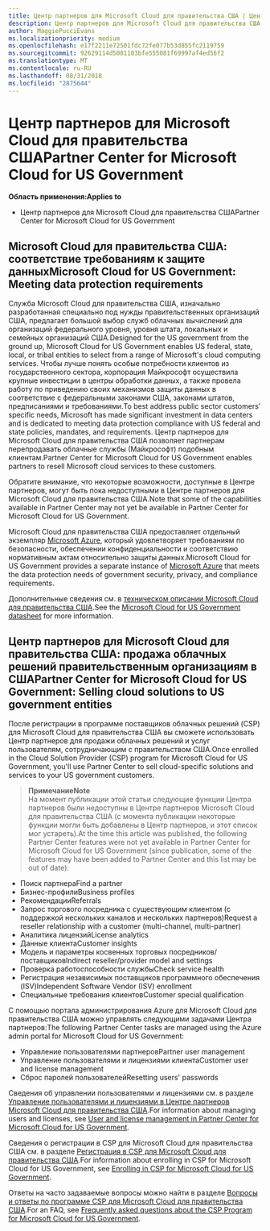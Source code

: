 ```yaml
---
title: Центр партнеров для Microsoft Cloud для правительства США | Центр партнеров для Microsoft Cloud для правительства США
description: Центр партнеров для Microsoft Cloud для правительства США — это деловой портал для партнеров корпорации Майкрософт, которые желают предложить облачные решения Microsoft Cloud своим клиентам, сотрудничающим с правительственными учреждениями в США.
author: MaggiePucciEvans
ms.localizationpriority: medium
ms.openlocfilehash: e17f2211e72501fdc72fe077b53d855fc2119759
ms.sourcegitcommit: 92629114d5081103bfe555081f69997af4ed56f2
ms.translationtype: MT
ms.contentlocale: ru-RU
ms.lasthandoff: 08/31/2018
ms.locfileid: "2875644"
---
```

# <a name="partner-center-for-microsoft-cloud-for-us-government"></a><span data-ttu-id="35794-103">Центр партнеров для Microsoft Cloud для правительства США</span><span class="sxs-lookup"><span data-stu-id="35794-103">Partner Center for Microsoft Cloud for US Government</span></span>

**<span data-ttu-id="35794-104">Область применения:</span><span class="sxs-lookup"><span data-stu-id="35794-104">Applies to</span></span>**

-  <span data-ttu-id="35794-105">Центр партнеров для Microsoft Cloud для правительства США</span><span class="sxs-lookup"><span data-stu-id="35794-105">Partner Center for Microsoft Cloud for US Government</span></span>

## <a name="microsoft-cloud-for-us-government-meeting-data-protection-requirements"></a><span data-ttu-id="35794-106">Microsoft Cloud для правительства США: соответствие требованиям к защите данных</span><span class="sxs-lookup"><span data-stu-id="35794-106">Microsoft Cloud for US Government: Meeting data protection requirements</span></span> 

<span data-ttu-id="35794-107">Служба Microsoft Cloud для правительства США, изначально разработанная специально под нужды правительственных организаций США, предлагает большой выбор служб облачных вычислений для организаций федерального уровня, уровня штата, локальных и семейных организаций США.</span><span class="sxs-lookup"><span data-stu-id="35794-107">Designed for the US government from the ground up, Microsoft Cloud for US Government enables US federal, state, local, or tribal entities to select from a range of Microsoft's cloud computing services.</span></span> <span data-ttu-id="35794-108">Чтобы лучше понять особые потребности клиентов из государственного сектора, корпорация Майкрософт осуществила крупные инвестиции в центры обработки данных, а также провела работу по приведению своих механизмов защиты данных в соответствие с федеральными законами США, законами штатов, предписаниями и требованиями.</span><span class="sxs-lookup"><span data-stu-id="35794-108">To best address public sector customers’ specific needs, Microsoft has made significant investment in data centers and is dedicated to meeting data protection compliance with US federal and state policies, mandates, and requirements.</span></span> <span data-ttu-id="35794-109">Центр партнеров для Microsoft Cloud для правительства США позволяет партнерам перепродавать облачные службы (Майкрософт) подобным клиентам.</span><span class="sxs-lookup"><span data-stu-id="35794-109">Partner Center for Microsoft Cloud for US Government enables partners to resell Microsoft cloud services to these customers.</span></span>

<span data-ttu-id="35794-110">Обратите внимание, что некоторые возможности, доступные в Центре партнеров, могут быть пока недоступными в Центре партнеров для Microsoft Cloud для правительства США.</span><span class="sxs-lookup"><span data-stu-id="35794-110">Note that some of the capabilities available in Partner Center may not yet be available in Partner Center for Microsoft Cloud for US Government.</span></span>

<span data-ttu-id="35794-111">Microsoft Cloud для правительства США предоставляет отдельный экземпляр [Microsoft Azure](https://azure.microsoft.com/en-us/overview/clouds/government/), который удовлетворяет требованиям по безопасности, обеспечении конфиденциальности и соответствию нормативным актам относительно защиты данных.</span><span class="sxs-lookup"><span data-stu-id="35794-111">Microsoft Cloud for US Government provides a separate instance of [Microsoft Azure](https://azure.microsoft.com/en-us/overview/clouds/government/) that meets the data protection needs of government security, privacy, and compliance requirements.</span></span> 

<span data-ttu-id="35794-112">Дополнительные сведения см. в [техническом описании Microsoft Cloud для правительства США](http://download.microsoft.com/download/C/9/C/C9CA3002-DFC4-4ADA-841F-DF42AEC042FB/Microsoft_Azure_Government_Datasheet_EN_US.PDF).</span><span class="sxs-lookup"><span data-stu-id="35794-112">See the [Microsoft Cloud for US Government datasheet](http://download.microsoft.com/download/C/9/C/C9CA3002-DFC4-4ADA-841F-DF42AEC042FB/Microsoft_Azure_Government_Datasheet_EN_US.PDF) for more information.</span></span>

## <a name="partner-center-for-microsoft-cloud-for-us-government-selling-cloud-solutions-to-us-government-entities"></a><span data-ttu-id="35794-113">Центр партнеров для Microsoft Cloud для правительства США: продажа облачных решений правительственным организациям в США</span><span class="sxs-lookup"><span data-stu-id="35794-113">Partner Center for Microsoft Cloud for US Government: Selling cloud solutions to US government entities</span></span>

<span data-ttu-id="35794-114">После регистрации в программе поставщиков облачных решений (CSP) для Microsoft Cloud для правительства США вы сможете использовать Центр партнеров для продажи облачных решений и услуг пользователям, сотрудничающим с правительством США.</span><span class="sxs-lookup"><span data-stu-id="35794-114">Once enrolled in the Cloud Solution Provider (CSP) program for Microsoft Cloud for US Government, you'll use Partner Center to sell cloud-specific solutions and services to your US government customers.</span></span> 

>**<span data-ttu-id="35794-115">Примечание</span><span class="sxs-lookup"><span data-stu-id="35794-115">Note</span></span>**<br>
<span data-ttu-id="35794-116">На момент публикации этой статьи следующие функции Центра партнеров были недоступны в Центре партнеров Microsoft Cloud для правительства США (с момента публикации некоторые функции могли быть добавлены в Центр партнеров, и этот список мог устареть).</span><span class="sxs-lookup"><span data-stu-id="35794-116">At the time this article was published, the following Partner Center features were not yet available in Partner Center for Microsoft Cloud for US Government (since publication, some of the features may have been added to Partner Center and this list may be out of date):</span></span>

- <span data-ttu-id="35794-117">Поиск партнера</span><span class="sxs-lookup"><span data-stu-id="35794-117">Find a partner</span></span>
- <span data-ttu-id="35794-118">Бизнес-профили</span><span class="sxs-lookup"><span data-stu-id="35794-118">Business profiles</span></span>
- <span data-ttu-id="35794-119">Рекомендации</span><span class="sxs-lookup"><span data-stu-id="35794-119">Referrals</span></span>
- <span data-ttu-id="35794-120">Запрос торгового посредника с существующим клиентом (с поддержкой нескольких каналов и нескольких партнеров)</span><span class="sxs-lookup"><span data-stu-id="35794-120">Request a reseller relationship with a customer (multi-channel, multi-partner)</span></span>
- <span data-ttu-id="35794-121">Аналитика лицензий</span><span class="sxs-lookup"><span data-stu-id="35794-121">License analytics</span></span>
- <span data-ttu-id="35794-122">Данные клиента</span><span class="sxs-lookup"><span data-stu-id="35794-122">Customer insights</span></span>
- <span data-ttu-id="35794-123">Модель и параметры косвенных торговых посредников/поставщиков</span><span class="sxs-lookup"><span data-stu-id="35794-123">Indirect reseller/provider model and settings</span></span>
- <span data-ttu-id="35794-124">Проверка работоспособности службы</span><span class="sxs-lookup"><span data-stu-id="35794-124">Check service health</span></span>
- <span data-ttu-id="35794-125">Регистрация независимых поставщиков программного обеспечения (ISV)</span><span class="sxs-lookup"><span data-stu-id="35794-125">Independent Software Vendor (ISV) enrollment</span></span>
- <span data-ttu-id="35794-126">Специальные требования клиентов</span><span class="sxs-lookup"><span data-stu-id="35794-126">Customer special qualification</span></span>

<span data-ttu-id="35794-127">С помощью портала администрирования Azure для Microsoft Cloud для правительства США можно управлять следующими задачами Центра партнеров:</span><span class="sxs-lookup"><span data-stu-id="35794-127">The following Partner Center tasks are managed using the Azure admin portal for Microsoft Cloud for US Government:</span></span> 

-   <span data-ttu-id="35794-128">Управление пользователями партнеров</span><span class="sxs-lookup"><span data-stu-id="35794-128">Partner user management</span></span>
-   <span data-ttu-id="35794-129">Управление пользователями и лицензиями клиента</span><span class="sxs-lookup"><span data-stu-id="35794-129">Customer user and license management</span></span>
-   <span data-ttu-id="35794-130">Сброс паролей пользователей</span><span class="sxs-lookup"><span data-stu-id="35794-130">Resetting users' passwords</span></span>

<span data-ttu-id="35794-131">Сведения об управлении пользователями и лицензиями см. в разделе [Управление пользователями и лицензиями в Центре партнеров Microsoft Cloud для правительства США](user-management-in-partner-center-for-microsoft-us-govt-cloud.md).</span><span class="sxs-lookup"><span data-stu-id="35794-131">For information about managing users and licenses, see [User and license management in Partner Center for Microsoft Cloud for US Government](user-management-in-partner-center-for-microsoft-us-govt-cloud.md).</span></span>

<span data-ttu-id="35794-132">Сведения о регистрации в CSP для Microsoft Cloud для правительства США см. в разделе [Регистрация в CSP для Microsoft Cloud для правительства США](enroll-in-csp-for-microsoft-us-govt-cloud.md).</span><span class="sxs-lookup"><span data-stu-id="35794-132">For information about enrolling in CSP for Microsoft Cloud for US Government, see [Enrolling in CSP for Microsoft Cloud for US Government](enroll-in-csp-for-microsoft-us-govt-cloud.md).</span></span>

<span data-ttu-id="35794-133">Ответы на часто задаваемые вопросы можно найти в разделе [Вопросы и ответы по программе CSP для Microsoft Cloud для правительства США](faq-for-us-govt-cloud.md).</span><span class="sxs-lookup"><span data-stu-id="35794-133">For an FAQ, see [Frequently asked questions about the CSP Program for Microsoft Cloud for US Government](faq-for-us-govt-cloud.md).</span></span>